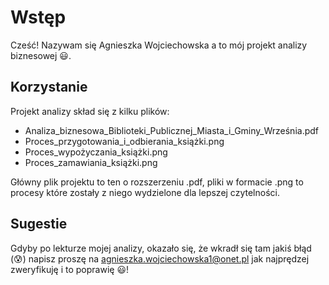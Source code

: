 # Wstęp

Cześć! Nazywam się Agnieszka Wojciechowska a to mój projekt analizy biznesowej :smiley:.

## Korzystanie

Projekt analizy skład się z kilku plików:
* Analiza_biznesowa_Biblioteki_Publicznej_Miasta_i_Gminy_Września.pdf
* Proces_przygotowania_i_odbierania_książki.png
* Proces_wypożyczania_książki.png
* Proces_zamawiania_książki.png

Główny plik projektu to ten o rozszerzeniu .pdf, pliki w formacie .png to procesy które zostały z niego wydzielone dla lepszej czytelności.

## Sugestie
Gdyby po lekturze mojej analizy, okazało się, że wkradł się tam jakiś błąd (:cold_sweat:) napisz proszę na agnieszka.wojciechowska1@onet.pl jak najprędzej zweryfikuję i to poprawię :smiley:! 

